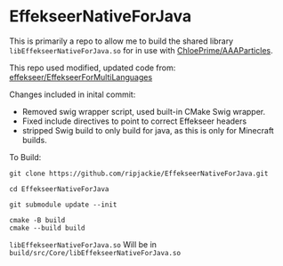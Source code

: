 # EffekseerNativeForJava

This is primarily a repo to allow me to build the shared library `libEffekseerNativeForJava.so` for in use with [ChloePrime/AAAParticles](https://github.com/ChloePrime/AAAParticles).

This repo used modified, updated code from:
[effekseer/EffekseerForMultiLanguages](https://github.com/effekseer/EffekseerForMultiLanguages)

Changes included in inital commit:
- Removed swig wrapper script, used built-in CMake Swig wrapper.
- Fixed include directives to point to correct Effekseer headers
- stripped Swig build to only build for java, as this is only for Minecraft builds.

To Build:
```
git clone https://github.com/ripjackie/EffekseerNativeForJava.git

cd EffekseerNativeForJava

git submodule update --init

cmake -B build
cmake --build build
```
`libEffekseerNativeForJava.so` Will be in `build/src/Core/libEffekseerNativeForJava.so`
